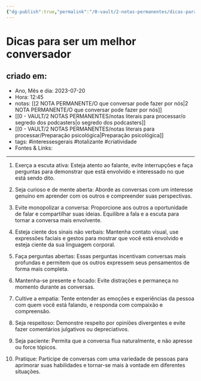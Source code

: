 ```yaml
---
{"dg-publish":true,"permalink":"/0-vault/2-notas-permanentes/dicas-para-ser-um-melhor-conversador/","tags":["permanente","interessesgerais","totalizante","criatividade"],"dgHomeLink":true,"dgShowLocalGraph":true,"dgShowFileTree":true,"dgEnableSearch":true,"noteIcon":""}
---
```


# Dicas para ser um melhor conversador

## criado em: 
-  Ano, Mês e dia: 2023-07-20
- Hora: 12:45
- notas: [[2 NOTA PERMANENTE/O que conversar pode fazer por nós\|2 NOTA PERMANENTE/O que conversar pode fazer por nós]]
- [[0 - VAULT/2 NOTAS PERMANENTES/notas literais para processar/o segredo dos podcasters\|o segredo dos podcasters]]
- [[0 - VAULT/2 NOTAS PERMANENTES/notas literais para processar/Preparação psicológica\|Preparação psicológica]]
- tags: #interessesgerais #totalizante #criatividade 
- Fontes & Links: 
---

1. Exerça a escuta ativa: Esteja atento ao falante, evite interrupções e faça perguntas para demonstrar que está envolvido e interessado no que está sendo dito.

2. Seja curioso e de mente aberta: Aborde as conversas com um interesse genuíno em aprender com os outros e compreender suas perspectivas.

3. Evite monopolizar a conversa: Proporcione aos outros a oportunidade de falar e compartilhar suas ideias. Equilibre a fala e a escuta para tornar a conversa mais envolvente.

4. Esteja ciente dos sinais não verbais: Mantenha contato visual, use expressões faciais e gestos para mostrar que você está envolvido e esteja ciente da sua linguagem corporal.

5. Faça perguntas abertas: Essas perguntas incentivam conversas mais profundas e permitem que os outros expressem seus pensamentos de forma mais completa.

6. Mantenha-se presente e focado: Evite distrações e permaneça no momento durante as conversas.

7. Cultive a empatia: Tente entender as emoções e experiências da pessoa com quem você está falando, e responda com compaixão e compreensão.

8. Seja respeitoso: Demonstre respeito por opiniões divergentes e evite fazer comentários julgativos ou depreciativos.

9. Seja paciente: Permita que a conversa flua naturalmente, e não apresse ou force tópicos.

10. Pratique: Participe de conversas com uma variedade de pessoas para aprimorar suas habilidades e tornar-se mais à vontade em diferentes situações.
